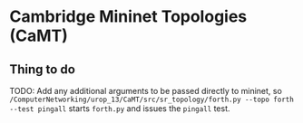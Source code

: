 Cambridge Mininet Topologies (CaMT)
===================================


Thing to do
-----------
TODO: Add any additional arguments to be passed directly to mininet, so `/ComputerNetworking/urop_13/CaMT/src/sr_topology/forth.py --topo forth --test pingall` starts `forth.py` and issues the `pingall` test.